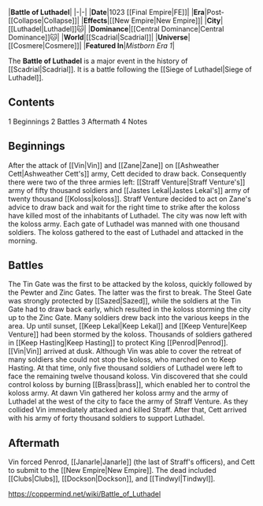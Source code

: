 |**Battle of Luthadel**|
|-|-|
|**Date**|1023 [[Final Empire\|FE]]|
|**Era**|Post-[[Collapse\|Collapse]]|
|**Effects**|[[New Empire\|New Empire]]|
|**City**|[[Luthadel\|Luthadel]]🐱︎|
|**Dominance**|[[Central Dominance\|Central Dominance]]🐱︎|
|**World**|[[Scadrial\|Scadrial]]|
|**Universe**|[[Cosmere\|Cosmere]]|
|**Featured In**|*Mistborn Era 1*|

The **Battle of Luthadel** is a major event in the history of [[Scadrial\|Scadrial]]. It is a battle following the [[Siege of Luthadel\|Siege of Luthadel]].

## Contents

1 Beginnings
2 Battles
3 Aftermath
4 Notes


## Beginnings
After the attack of [[Vin\|Vin]] and [[Zane\|Zane]] on [[Ashweather Cett\|Ashweather Cett's]] army, Cett decided to draw back. Consequently there were two of the three armies left: [[Straff Venture\|Straff Venture's]] army of fifty thousand soldiers and [[Jastes Lekal\|Jastes Lekal's]] army of twenty thousand [[Koloss\|koloss]].
Straff Venture decided to act on Zane's advice to draw back and wait for the right time to strike after the koloss have killed most of the inhabitants of Luthadel.
The city was now left with the koloss army. Each gate of Luthadel was manned with one thousand soldiers. The koloss gathered to the east of Luthadel and attacked in the morning.

## Battles
The Tin Gate was the first to be attacked by the koloss, quickly followed by the Pewter and Zinc Gates. The latter was the first to break. The Steel Gate was strongly protected by [[Sazed\|Sazed]], while the soldiers at the Tin Gate had to draw back early, which resulted in the koloss storming the city up to the Zinc Gate. Many soldiers drew back into the various keeps in the area. Up until sunset, [[Keep Lekal\|Keep Lekal]] and [[Keep Venture\|Keep Venture]] had been stormed by the koloss. Thousands of soldiers gathered in [[Keep Hasting\|Keep Hasting]] to protect King [[Penrod\|Penrod]]. [[Vin\|Vin]] arrived at dusk.
Although Vin was able to cover the retreat of many soldiers she could not stop the koloss, who marched on to Keep Hasting. At that time, only five thousand soldiers of Luthadel were left to face the remaining twelve thousand koloss. Vin discovered that she could control koloss by burning [[Brass\|brass]], which enabled her to control the koloss army.
At dawn Vin gathered her koloss army and the army of Luthadel at the west of the city to face the army of Straff Venture. As they collided Vin immediately attacked and killed Straff. After that, Cett arrived with his army of forty thousand soldiers to support Luthadel.

## Aftermath
Vin forced Penrod, [[Janarle\|Janarle]] (the last of Straff's officers), and Cett to submit to the [[New Empire\|New Empire]].
The dead included [[Clubs\|Clubs]], [[Dockson\|Dockson]], and [[Tindwyl\|Tindwyl]].



https://coppermind.net/wiki/Battle_of_Luthadel